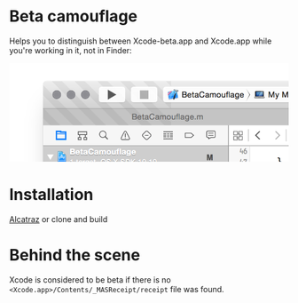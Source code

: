 # Beta camouflage

Helps you to distinguish between Xcode-beta.app and Xcode.app while you're working in it, not in Finder:

![](ScreenShot.png)

# Installation

[Alcatraz](https://github.com/mneorr/Alcatraz) or clone and build

# Behind the scene

Xcode is considered to be beta if there is no `<Xcode.app>/Contents/_MASReceipt/receipt` file was found.